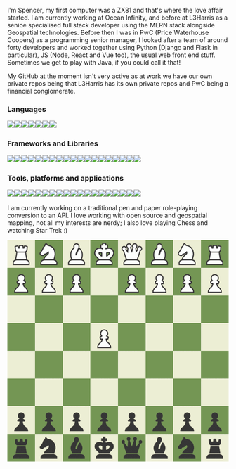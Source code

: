 I'm Spencer, my first computer was a ZX81 and that's where the love affair started. I am currently working at Ocean Infinity, and before at L3Harris as a senioe specialised full stack developer using the MERN stack alongside Geospatial technologies. Before then I was in PwC (Price Waterhouse Coopers) as a programming senior manager, I looked after a team of around forty developers and worked together using Python (Django and Flask in particular), JS (Node, React and Vue too), the usual web front end stuff. Sometimes we get to play with Java, if you could call it that! 

My GitHub at the moment isn't very active as at work we have our own private repos being that L3Harris has its own private repos and PwC being a financial conglomerate.


### Languages

<img src="https://img.shields.io/badge/Python-grey.svg?logo=python"><img src="https://img.shields.io/badge/Java-grey.svg?logo=java"><img src="https://img.shields.io/badge/JavaScript-grey.svg?logo=Javascript"><img src="https://img.shields.io/badge/Node-grey.svg?logo=NodedotJS"><img src="https://img.shields.io/badge/HTML-grey.svg?logo=HTML5"><img src="https://img.shields.io/badge/PHP-grey.svg?logo=PHP"><img src="https://img.shields.io/badge/CSS-grey.svg?logo=CSS3">

### Frameworks and Libraries

<img src="https://img.shields.io/badge/Laravel-grey.svg?logo=Laravel"><img src="https://img.shields.io/badge/Django-grey.svg?logo=django"><img src="https://img.shields.io/badge/Flask-grey.svg?logo=flask"><img src="https://img.shields.io/badge/SASS-grey.svg?logo=SASS"><img src="https://img.shields.io/badge/Docker-grey.svg?logo=docker"><img src="https://img.shields.io/badge/Kubernetes-grey.svg?logo=kubernetes"><img src="https://img.shields.io/badge/React-grey.svg?logo=react"><img src="https://img.shields.io/badge/VueJS-grey.svg?logo=vuedotjs"><img src="https://img.shields.io/badge/Git-grey.svg?logo=Git"><img src="https://img.shields.io/badge/Bulma-grey.svg?logo=Bulma"><img src="https://img.shields.io/badge/Celery-grey.svg?logo=Celery"><img src="https://img.shields.io/badge/Chart.js-grey.svg?logo=chartdotjs"><img src="https://img.shields.io/badge/Chef-grey.svg?logo=Chef"><img src="https://img.shields.io/badge/D3.JS-grey.svg?logo=D3dotJS"><img src="https://img.shields.io/badge/Jinja-grey.svg?logo=Jinja"><img src="https://img.shields.io/badge/Leaflet-grey.svg?logo=Leaflet"><img src="https://img.shields.io/badge/React Router-grey.svg?logo=reactrouter"><img src="https://img.shields.io/badge/Selenium-grey.svg?logo=selenium"><img src="https://img.shields.io/badge/Pytest-grey.svg?logo=pytest">

### Tools, platforms and applications

<img src="https://img.shields.io/badge/GitHub-grey.svg?logo=github"><img src="https://img.shields.io/badge/PyCharm-grey.svg?logo=pycharm"><img src="https://img.shields.io/badge/IntelliJIDEA-grey.svg?logo=intellijidea"><img src="https://img.shields.io/badge/GCP-grey.svg?logo=googlecloud"><img src="https://img.shields.io/badge/AWS-grey.svg?logo=amazonaws"><img src="https://img.shields.io/badge/MongoDB-grey.svg?logo=MongoDB"><img src="https://img.shields.io/badge/PostgreSQL-grey.svg?logo=PostgreSQL"><img src="https://img.shields.io/badge/Photoshop-grey.svg?logo=AdobePhotoshop"><img src="https://img.shields.io/badge/CircleCI-grey.svg?logo=CircleCI"><img src="https://img.shields.io/badge/DevExpress-grey.svg?logo=DevExpress"><img src="https://img.shields.io/badge/Jenkins-grey.svg?logo=Jenkins"><img src="https://img.shields.io/badge/Jetbrains-grey.svg?logo=JetBrains"><img src="https://img.shields.io/badge/MySQL-grey.svg?logo=mysql"><img src="https://img.shields.io/badge/NPM-grey.svg?logo=npm"><img src="https://img.shields.io/badge/PhpStorm-grey.svg?logo=phpstorm"><img src="https://img.shields.io/badge/Postman-grey.svg?logo=postman"><img src="https://img.shields.io/badge/Puppet-grey.svg?logo=puppet"><img src="https://img.shields.io/badge/Splunk-grey.svg?logo=splunk"><img src="https://img.shields.io/badge/Webstorm-grey.svg?logo=webstorm">

I am currently working on a traditional pen and paper role-playing conversion to an API. I love working with open source and geospatial mapping, not all my interests are nerdy; I also love playing Chess and watching Star Trek :) 

![5pence plays chess](board.gif) 
